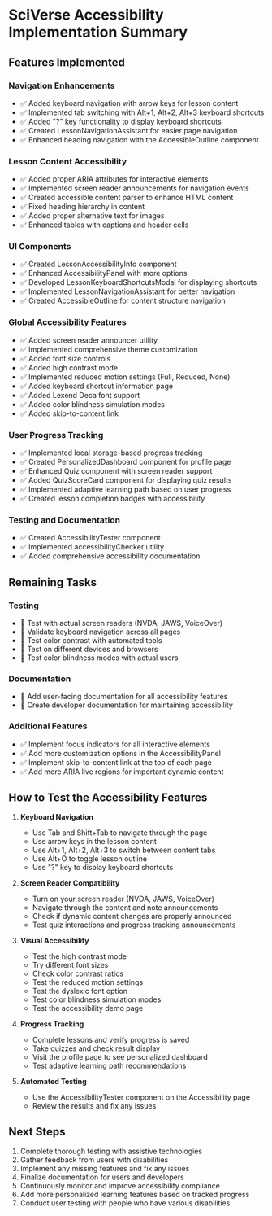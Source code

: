 # SciVerse Accessibility Implementation Summary

## Features Implemented

### Navigation Enhancements
- ✅ Added keyboard navigation with arrow keys for lesson content
- ✅ Implemented tab switching with Alt+1, Alt+2, Alt+3 keyboard shortcuts
- ✅ Added "?" key functionality to display keyboard shortcuts
- ✅ Created LessonNavigationAssistant for easier page navigation
- ✅ Enhanced heading navigation with the AccessibleOutline component

### Lesson Content Accessibility
- ✅ Added proper ARIA attributes for interactive elements
- ✅ Implemented screen reader announcements for navigation events
- ✅ Created accessible content parser to enhance HTML content
- ✅ Fixed heading hierarchy in content
- ✅ Added proper alternative text for images
- ✅ Enhanced tables with captions and header cells

### UI Components
- ✅ Created LessonAccessibilityInfo component
- ✅ Enhanced AccessibilityPanel with more options
- ✅ Developed LessonKeyboardShortcutsModal for displaying shortcuts
- ✅ Implemented LessonNavigationAssistant for better navigation
- ✅ Created AccessibleOutline for content structure navigation

### Global Accessibility Features
- ✅ Added screen reader announcer utility
- ✅ Implemented comprehensive theme customization
- ✅ Added font size controls
- ✅ Added high contrast mode
- ✅ Implemented reduced motion settings (Full, Reduced, None)
- ✅ Added keyboard shortcut information page
- ✅ Added Lexend Deca font support
- ✅ Added color blindness simulation modes
- ✅ Added skip-to-content link

### User Progress Tracking
- ✅ Implemented local storage-based progress tracking
- ✅ Created PersonalizedDashboard component for profile page
- ✅ Enhanced Quiz component with screen reader support
- ✅ Added QuizScoreCard component for displaying quiz results
- ✅ Implemented adaptive learning path based on user progress
- ✅ Created lesson completion badges with accessibility

### Testing and Documentation
- ✅ Created AccessibilityTester component
- ✅ Implemented accessibilityChecker utility
- ✅ Added comprehensive accessibility documentation

## Remaining Tasks

### Testing
- 🔲 Test with actual screen readers (NVDA, JAWS, VoiceOver)
- 🔲 Validate keyboard navigation across all pages
- 🔲 Test color contrast with automated tools
- 🔲 Test on different devices and browsers
- 🔲 Test color blindness modes with actual users

### Documentation
- 🔲 Add user-facing documentation for all accessibility features
- 🔲 Create developer documentation for maintaining accessibility

### Additional Features
- ✅ Implement focus indicators for all interactive elements
- ✅ Add more customization options in the AccessibilityPanel
- ✅ Implement skip-to-content link at the top of each page
- ✅ Add more ARIA live regions for important dynamic content

## How to Test the Accessibility Features

1. **Keyboard Navigation**
   - Use Tab and Shift+Tab to navigate through the page
   - Use arrow keys in the lesson content
   - Use Alt+1, Alt+2, Alt+3 to switch between content tabs
   - Use Alt+O to toggle lesson outline
   - Use "?" key to display keyboard shortcuts

2. **Screen Reader Compatibility**
   - Turn on your screen reader (NVDA, JAWS, VoiceOver)
   - Navigate through the content and note announcements
   - Check if dynamic content changes are properly announced
   - Test quiz interactions and progress tracking announcements

3. **Visual Accessibility**
   - Test the high contrast mode
   - Try different font sizes
   - Check color contrast ratios
   - Test the reduced motion settings
   - Test the dyslexic font option
   - Test color blindness simulation modes
   - Test the accessibility demo page

4. **Progress Tracking**
   - Complete lessons and verify progress is saved
   - Take quizzes and check result display
   - Visit the profile page to see personalized dashboard
   - Test adaptive learning path recommendations

5. **Automated Testing**
   - Use the AccessibilityTester component on the Accessibility page
   - Review the results and fix any issues

## Next Steps

1. Complete thorough testing with assistive technologies
2. Gather feedback from users with disabilities
3. Implement any missing features and fix any issues
4. Finalize documentation for users and developers
5. Continuously monitor and improve accessibility compliance
6. Add more personalized learning features based on tracked progress
7. Conduct user testing with people who have various disabilities
